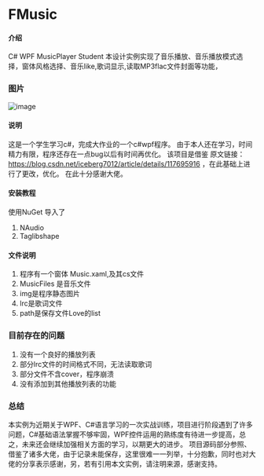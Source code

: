 # FMusic

#### 介绍
C# WPF MusicPlayer Student
本设计实例实现了音乐播放、音乐播放模式选择，窗体风格选择、音乐like,歌词显示,读取MP3flac文件封面等功能，


### 图片
![image](https://github.com/xiaomengxmeng/FMusic/assets/97726901/7d8ddc84-b5f6-418b-b7cd-a19b29890a00)

#### 说明
这是一个学生学习c#，完成大作业的一个c#wpf程序。
由于本人还在学习，时间精力有限，程序还存在一点bug以后有时间再优化。
该项目是借鉴 原文链接：https://blog.csdn.net/iceberg7012/article/details/117695916 ，在此基础上进行了更改，优化。
在此十分感谢大佬。



#### 安装教程
使用NuGet 导入了
1.  NAudio
2.  Taglibshape


#### 文件说明
1. 程序有一个窗体 Music.xaml,及其cs文件
2. MusicFiles 是音乐文件
3. img是程序静态图片
4. lrc是歌词文件
5. path是保存文件Love的list

### 目前存在的问题
1. 没有一个良好的播放列表
2. 部分lrc文件的时间格式不同，无法读取歌词
3. 部分文件不含cover，程序崩溃
4. 没有添加到其他播放列表的功能


###  总结
本实例为近期关于WPF、C#语言学习的一次实战训练，项目进行阶段遇到了许多问题，C#基础语法掌握不够牢固，WPF控件运用的熟练度有待进一步提高，总之，未来还会继续加强相关方面的学习，以期更大的进步。
项目源码部分参照、借鉴了诸多大佬，由于记录未能保存，这里很难一一列举，十分抱歉，同时也对大佬的分享表示感谢，另，若有引用本文实例，请注明来源，感谢支持。
